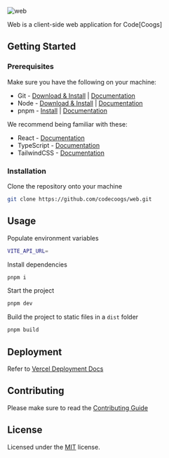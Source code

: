 ![web](https://user-images.githubusercontent.com/80173797/180626377-24d7289b-8913-4ddb-9f43-ed6c84748fb5.png)

Web is a client-side web application for Code[Coogs]

## Getting Started

### Prerequisites
Make sure you have the following on your machine:
- Git - [Download & Install](https://git-scm.com/downloads) | [Documentation](https://git-scm.com/doc)
- Node - [Download & Install](https://nodejs.org/en/download/) | [Documentation](https://nodejs.org/en/docs/)
- pnpm - [Install](https://pnpm.io/installation) | [Documentation](https://pnpm.io/motivation)

We recommend being familiar with these:
- React - [Documentation](https://reactjs.org/docs/getting-started.html)
- TypeScript - [Documentation](https://www.typescriptlang.org/docs/)
- TailwindCSS - [Documentation](https://tailwindcss.com/docs/utility-first)

### Installation
Clone the repository onto your machine
```bash
git clone https://github.com/codecoogs/web.git
```
 
## Usage
Populate environment variables
```bash
VITE_API_URL=
```

Install dependencies
```bash
pnpm i
```

Start the project
```bash
pnpm dev
```

Build the project to static files in a `dist` folder
```bash
pnpm build
```

## Deployment

Refer to [Vercel Deployment Docs](https://vercel.com/docs/deployments/overview )

## Contributing
Please make sure to read the [Contributing Guide](https://github.com/codecoogs/.github/blob/main/CONTRIBUTING.md)

## License
Licensed under the [MIT](https://opensource.org/licenses/MIT) license.
